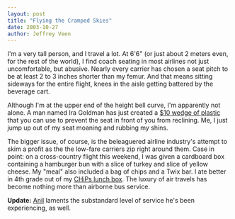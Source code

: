 ```yaml
---
layout: post
title: "Flying the Cramped Skies"
date: 2003-10-27
author: Jeffrey Veen
---
```

I'm a very tall person, and I travel a lot. At 6'6" (or just about 2 meters even, for the rest of the world), I find coach seating in most airlines not just uncomfortable, but abusive. Nearly every carrier has chosen a seat pitch to be at least 2 to 3 inches shorter than my femur. And that means sitting sideways for the entire flight, knees in the aisle getting battered by the beverage cart.

Although I'm at the upper end of the height bell curve, I'm apparently not alone. A man named Ira Goldman has just created a <a href="http://story.news.yahoo.com/news?tmpl=story2&amp;u=/ap/20031025/ap_on_hi_te/airplane_knee_defender">$10 wedge of plastic</a> that you can use to prevent the seat in front of you from reclining. Me, I just jump up out of my seat moaning and rubbing my shins.

The bigger issue, of course, is the beleaguered airline industry's attempt to skim a profit as the the low-fare carriers zip right around them. Case in point: on a cross-country flight this weekend, I was given a cardboard box containing a hamburger bun with a slice of turkey and slice of yellow cheese. My "meal" also included a bag of chips and a Twix bar. I ate better in 4th grade out of my <a href="http://www.rubylane.com/ni/shops/antiqueaddict/iteml/784">CHiPs lunch box</a>. The luxury of air travels has become nothing more than airborne bus service.

<strong>Update:</strong> <a href="http://www.dashes.com/anil/index.php?archives/007596.php">Anil</a> laments the substandard level of service he's been experiencing, as well.
